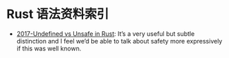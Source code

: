 # Rust 语法资料索引

- [2017-Undefined vs Unsafe in Rust](https://parg.co/URP): It’s a very useful but subtle distinction and I feel we’d be able to talk about safety more expressively if this was well known.

